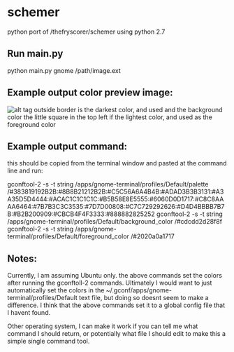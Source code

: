 schemer
=======

python port of /thefryscorer/schemer
using python 2.7


Run main.py
--

python main.py gnome /path/image.ext

Example output color preview image:
--

![alt tag](https://raw.github.com/ghidra/schemer/master/example_color_output.png)
outside border is the darkest color, and used and the background color
the little square in the top left if the lightest color, and used as the foreground color

Example output command:
--
this should be copied from the terminal window and pasted at the command line and run:

gconftool-2 -s -t string /apps/gnome-terminal/profiles/Default/palette /#383819192B2B:#8B8B21212B2B:#C5C56A6A4B4B:#ADAD3B3B3131:#A3A35D5D4444:#ACAC1C1C1C1C:#B5B58E8E5555:#6060D0D1717:#C8C8AAAA6464:#7B7B3C3C3535:#7D7D00808:#C7C729292626:#D4D4BBBB7B7B:#B2B200909:#CBCB4F4F3333:#888882825252
gconftool-2 -s -t string /apps/gnome-terminal/profiles/Default/background_color /#cdcdd2d28f8f
gconftool-2 -s -t string /apps/gnome-terminal/profiles/Default/foreground_color /#2020a0a1717

Notes:
--

Currently, I am assuming Ubuntu only.
the above commands set the colors after running the gconftoll-2 commands.
Ultimately I would want to just automatically set the colors in the ~/.gconf/apps/gnome-terminal/profiles/Default text file, but doing so doesnt seem to make a difference. I think that the above commands set it to a global config file that I havent found.

Other operating system, I can make it work if you can tell me what command I should return, or potentially what file I should edit to make this a simple single command tool.
